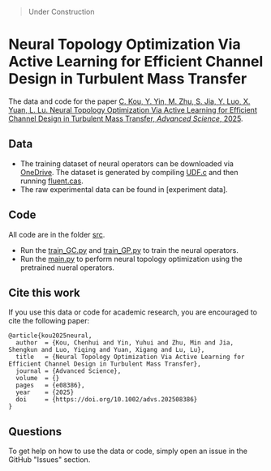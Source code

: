 > Under Construction

# Neural Topology Optimization Via Active Learning for Efficient Channel Design in Turbulent Mass Transfer

The data and code for the paper [C. Kou, Y. Yin, M. Zhu, S. Jia, Y. Luo, X. Yuan, L. Lu. Neural Topology Optimization Via Active Learning for Efficient Channel Design in Turbulent Mass Transfer, *Advanced Science*, 2025](https://doi.org/10.1002/advs.202508386).

## Data
- The training dataset of neural operators can be downloaded via [OneDrive](https://yaleedu-my.sharepoint.com/:f:/g/personal/lu_lu_yale_edu/EusjK0hAu0xJoLTxnrgafIkBSrjlbAd8h2tK_HB7b401nw?e=Zrcuzj). The dataset is generated by compiling [UDF.c](data_generation/UDF.c) and then running [fluent.cas](data_generation/fluent.cas).
- The raw experimental data can be found in [experiment data].

## Code

All code are in the folder [src](src).
- Run the [train_GC.py](src/train_GC.py) and [train_GP.py](src/train_GP.py) to train the neural operators.
- Run the [main.py](src/main.py) to perform neural topology optimization using the pretrained nueral operators.

## Cite this work

If you use this data or code for academic research, you are encouraged to cite the following paper:
```
@article{kou2025neural,
  author  = {Kou, Chenhui and Yin, Yuhui and Zhu, Min and Jia, Shengkun and Luo, Yiqing and Yuan, Xigang and Lu, Lu},
  title   = {Neural Topology Optimization Via Active Learning for Efficient Channel Design in Turbulent Mass Transfer},
  journal = {Advanced Science},
  volume  = {}
  pages   = {e08386},
  year    = {2025}
  doi     = {https://doi.org/10.1002/advs.202508386}
}
```

## Questions

To get help on how to use the data or code, simply open an issue in the GitHub "Issues" section.
